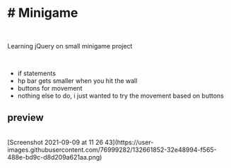 <h1># Minigame</h1>
<br>
<p>Learning jQuery on small minigame project</p>
<br>
<ul>
  <li>if statements</li>
  <li>hp bar gets smaller when you hit the wall</li>
  <li>buttons for movement</li>
  <li>nothing else to do, i just wanted to try the movement based on buttons</li>
</ul>

<h2>preview</h2>
<br>
[Screenshot 2021-09-09 at 11 26 43](https://user-images.githubusercontent.com/76999282/132661852-32e48994-f565-488e-bd9c-d8d209a621aa.png)



